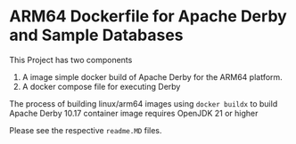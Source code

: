 # ARM64 Dockerfile for Apache Derby and Sample Databases

This Project has two components
1. A image simple docker build of Apache Derby for the ARM64 platform. 
2. A docker compose file for executing Derby 

The process of building linux/arm64 images using `docker buildx` to build Apache Derby 10.17 container image requires OpenJDK 21 or higher

Please see the respective `readme.MD` files.


